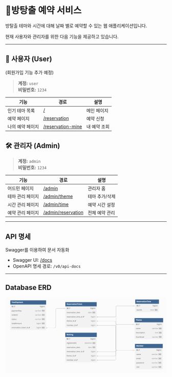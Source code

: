 # 🚪방탕출 예약 서비스

방탈출 테마와 시간에 대해 날짜 별로 예약할 수 있는 웹 애플리케이션입니다.

현재 사용자와 관리자를 위한 다음 기능을 제공하고 있습니다.

---

## 👤 사용자 (User)

(회원가입 기능 추가 예정)

> **계정:** `user`  
> **비밀번호:** `1234`

| 기능        | 경로                                                          | 설명      |
|-----------|-------------------------------------------------------------|---------|
| 인기 테마 목록  | [/](http://localhost:8080/)                                 | 메인 페이지  |
| 예약 페이지    | [/reservation](http://localhost:8080/reservation)           | 예약 신청   |
| 나의 예약 페이지 | [/reservation-mine](http://localhost:8080/reservation-mine) | 내 예약 조회 |

## 🛠️ 관리자 (Admin)

> **계정:** `admin`  
> **비밀번호:** `1234`

| 기능        | 경로                                                            | 설명       |
|-----------|---------------------------------------------------------------|----------|
| 어드민 페이지   | [/admin](http://localhost:8080/admin)                         | 관리자 홈    |
| 테마 관리 페이지 | [/admin/theme](http://localhost:8080/admin/theme)             | 테마 추가/삭제 |
| 시간 관리 페이지 | [/admin/time](http://localhost:8080/admin/time)               | 예약 시간 설정 |
| 예약 관리 페이지 | [/admin/reservation](http://localhost:8080/admin/reservation) | 전체 예약 관리 |

---

## API 명세

Swagger를 이용하여 문서 자동화

* Swagger UI: [/docs](http://localhost:8080/docs)
* OpenAPI 명세 경로: `/v0/api-docs`

---

## Database ERD

![ERD](./images/Database_ERD.png)
